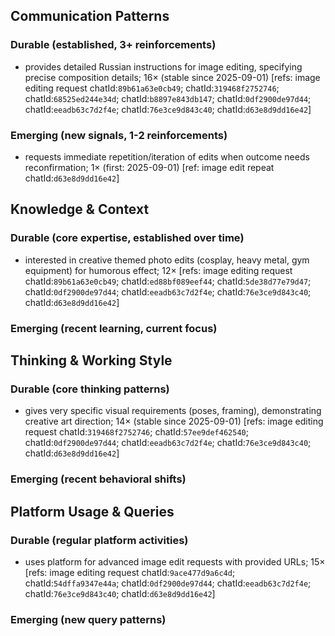## Communication Patterns
### Durable (established, 3+ reinforcements)
- provides detailed Russian instructions for image editing, specifying precise composition details; 16× (stable since 2025-09-01) [refs: image editing request chatId:`89b61a63e0cb49`; chatId:`319468f2752746`; chatId:`68525ed244e34d`; chatId:`b8897e843db147`; chatId:`0df2900de97d44`; chatId:`eeadb63c7d2f4e`; chatId:`76e3ce9d843c40`; chatId:`d63e8d9dd16e42`]

### Emerging (new signals, 1-2 reinforcements)
- requests immediate repetition/iteration of edits when outcome needs reconfirmation; 1× (first: 2025-09-01) [ref: image edit repeat chatId:`d63e8d9dd16e42`]

## Knowledge & Context
### Durable (core expertise, established over time)
- interested in creative themed photo edits (cosplay, heavy metal, gym equipment) for humorous effect; 12× [refs: image editing request chatId:`89b61a63e0cb49`; chatId:`ed88bf089eef44`; chatId:`5de38d77e79d47`; chatId:`0df2900de97d44`; chatId:`eeadb63c7d2f4e`; chatId:`76e3ce9d843c40`; chatId:`d63e8d9dd16e42`]

### Emerging (recent learning, current focus)

## Thinking & Working Style
### Durable (core thinking patterns)
- gives very specific visual requirements (poses, framing), demonstrating creative art direction; 14× (stable since 2025-09-01) [refs: image editing request chatId:`319468f2752746`; chatId:`57ee9def462540`; chatId:`0df2900de97d44`; chatId:`eeadb63c7d2f4e`; chatId:`76e3ce9d843c40`; chatId:`d63e8d9dd16e42`]

### Emerging (recent behavioral shifts)

## Platform Usage & Queries
### Durable (regular platform activities)
- uses platform for advanced image edit requests with provided URLs; 15× [refs: image editing request chatId:`9ace477d9a6c4d`; chatId:`54dffa9347e44a`; chatId:`0df2900de97d44`; chatId:`eeadb63c7d2f4e`; chatId:`76e3ce9d843c40`; chatId:`d63e8d9dd16e42`]

### Emerging (new query patterns)